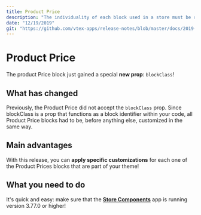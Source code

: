 ```yaml
---
title: Product Price
description: "The individuality of each block used in a store must be respected, mainly when we talk about customizations. With that in mind, the Product Price can finally showcase the `blockClass` prop! It means that every Product Price block will be able to receive a unique customization each time it appears in your store, no matter how often that happens."
date: "12/19/2019"
git: "https://github.com/vtex-apps/release-notes/blob/master/docs/2019-week-48-49-50-51.md/product-price.md"
---
```


# Product Price

The product Price block just gained a special **new prop**: `blockClass`!

## What has changed

Previously, the Product Price did not accept the `blockClass` prop.  Since blockClass is a prop that functions as a block identifier within your code, all Product Price blocks had to be, before anything else, customized in the same way. 

## Main advantages

With this release, you can **apply specific customizations** for each one of the Product Prices blocks that are part of your theme! 

## What you need to do

It's quick and easy: make sure that the [**Store Components**](https://vtex.io/docs/components/all/vtex.store-components/) app is running version 3.77.0 or higher!
